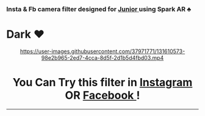 <h3> Insta & Fb camera filter designed for <a href="https://www.instagram.com/_.whateverrrrrrr/"> Junior </a> using Spark AR ♣ </h3> 
 
  # Dark ♥ 
 

 <div align="center">

  
  https://user-images.githubusercontent.com/37971771/131610573-98e2b965-2ed7-4cca-8d5f-2d1b5d4fbd03.mp4

#  You Can Try this filter in <a href="https://www.instagram.com/ar/912199072707500/"> Instagram</a>  OR <a href="https://www.facebook.com/fbcameraeffects/tryit/912199072707500/">Facebook </a> !
  
 
  </div>
 
  <hr>
 

